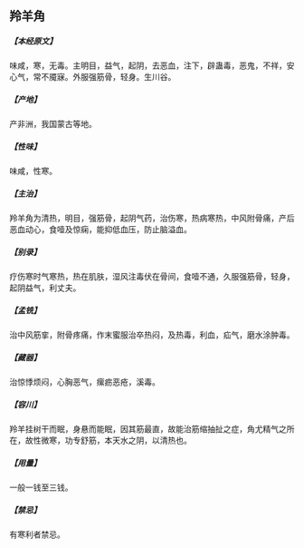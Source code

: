 ## 羚羊角

##### 【本经原文】
味咸，寒，无毒。主明目，益气，起阴，去恶血，注下，辟蛊毒，恶鬼，不祥，安心气，常不魇寐。外服强筋骨，轻身。生川谷。
##### 【产地】
产非洲，我国蒙古等地。
##### 【性味】
味咸，性寒。
##### 【主治】
羚羊角为清热，明目，强筋骨，起阴气药，治伤寒，热病寒热，中风附骨痛，产后恶血动心，食噎及惊痫，能抑低血压，防止脑溢血。
##### 【别录】
疗伤寒时气寒热，热在肌肤，湿风注毒伏在骨间，食噎不通，久服强筋骨，轻身，起阴益气，利丈夫。
##### 【孟铣】
治中风筋挛，附骨疼痛，作末蜜服治卒热闷，及热毒，利血，疝气，磨水涂肿毒。
##### 【藏器】
治惊悸烦闷，心胸恶气，瘰疬恶疮，溪毒。
##### 【容川】
羚羊挂树干而眠，身悬而能眠，因其筋最直，故能治筋缩抽扯之症，角尤精气之所在，故性微寒，功专舒筋，本天水之阴，以清热也。
##### 【用量】
一般一钱至三钱。
##### 【禁忌】
有寒利者禁忌。